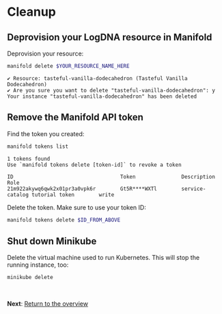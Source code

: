 # Cleanup

## Deprovision your LogDNA resource in Manifold

Deprovision your resource:

```bash
manifold delete $YOUR_RESOURCE_NAME_HERE
```

```
✔ Resource: tasteful-vanilla-dodecahedron (Tasteful Vanilla Dodecahedron)
✔ Are you sure you want to delete "tasteful-vanilla-dodecahedron": y
Your instance "tasteful-vanilla-dodecahedron" has been deleted
```

## Remove the Manifold API token

Find the token you created:

```bash
manifold tokens list
```
```
1 tokens found
Use `manifold tokens delete [token-id]` to revoke a token

ID                                   Token               Description                           Role
21m922akywq6qwk2x01pr3a0vpk6r        Gt5R****WXTl        service-catalog tutorial token        write
```

Delete the token. Make sure to use your token ID:

```bash
manifold tokens delete $ID_FROM_ABOVE
```

## Shut down Minikube

Delete the virtual machine used to run Kubernetes. This will stop the running
instance, too:

```sh
minikube delete
```
<br>

**Next**: [Return to the overview](../README.md)
